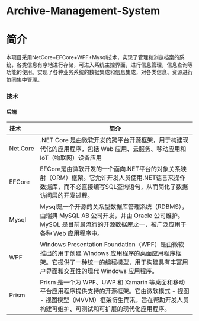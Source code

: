 # Archive-Management-System

# 简介

本项目采用NetCore+EFCore+WPF+Mysql技术，实现了管理和浏览档案的系统，各类信息有序地进行存储，可进入系统主控界面，进行信息管理，信息查询等功能的使用。实现了各种业务系统的数据集成和信息集成，对各类信息、资源进行协同集中管理。

### 技术
#### 后端

| 技术       | 简介                                                         |
| :--------- | ------------------------------------------------------------ |
| Net.Core   | .NET Core 是由微软开发的跨平台开源框架，用于构建现代化的应用程序，包括 Web 应用、云服务、移动应用和 IoT（物联网）设备应用 |
| EFCore     | EFCore是由微软开发的一个面向.NET平台的对象关系映射（ORM）框架。它允许开发人员使用.NET语言来操作数据库，而不必直接编写SQL查询语句，从而简化了数据访问层的开发过程。 |
| Mysql | Mysql是一个开源的关系型数据库管理系统（RDBMS），由瑞典 MySQL AB 公司开发，并由 Oracle 公司维护。MySQL 是目前最流行的开源数据库之一，被广泛应用于各种 Web 应用程序中。 |
| WPF | Windows Presentation Foundation（WPF）是由微软推出的用于创建 Windows 应用程序的桌面应用程序框架。它提供了一种统一的编程模型，用于构建具有丰富用户界面和交互性的现代 Windows 应用程序。|
| Prism | Prism 是一个为 WPF、UWP 和 Xamarin 等桌面和移动平台应用程序提供支持的开源框架。它由微软模式 - 视图 - 视图模型（MVVM）框架衍生而来，旨在帮助开发人员构建可维护、可测试和可扩展的现代化应用程序。|



